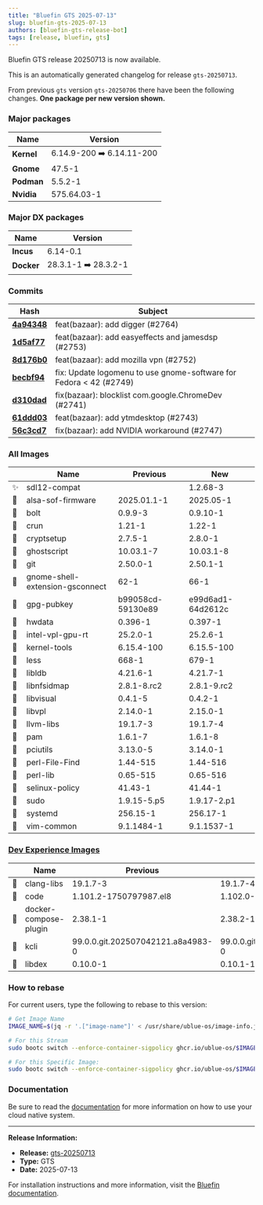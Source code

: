 ```yaml
---
title: "Bluefin GTS 2025-07-13"
slug: bluefin-gts-2025-07-13
authors: [bluefin-gts-release-bot]
tags: [release, bluefin, gts]
---
```


Bluefin GTS release 20250713 is now available.


This is an automatically generated changelog for release `gts-20250713`.

From previous `gts` version `gts-20250706` there have been the following changes. **One package per new version shown.**

### Major packages

| Name       | Version                   |
| ---------- | ------------------------- |
| **Kernel** | 6.14.9-200 ➡️ 6.14.11-200 |
| **Gnome**  | 47.5-1                    |
| **Podman** | 5.5.2-1                   |
| **Nvidia** | 575.64.03-1               |

### Major DX packages

| Name       | Version              |
| ---------- | -------------------- |
| **Incus**  | 6.14-0.1             |
| **Docker** | 28.3.1-1 ➡️ 28.3.2-1 |

### Commits

| Hash                                                                                               | Subject                                                            |
| -------------------------------------------------------------------------------------------------- | ------------------------------------------------------------------ |
| **[4a94348](https://github.com/ublue-os/bluefin/commit/4a94348439b40620a2b67ef7fe0f3ba8181db9b2)** | feat(bazaar): add digger (#2764)                                   |
| **[1d5af77](https://github.com/ublue-os/bluefin/commit/1d5af77baf452aa2cb7e973916cf2ea410fbfda8)** | feat(bazaar): add easyeffects and jamesdsp (#2753)                 |
| **[8d176b0](https://github.com/ublue-os/bluefin/commit/8d176b062a4fe82d7022ad992044b8fa6dd24e2a)** | feat(bazaar): add mozilla vpn (#2752)                              |
| **[becbf94](https://github.com/ublue-os/bluefin/commit/becbf940c64fcc6f60f6173d9e654d1d79f0a10d)** | fix: Update logomenu to use gnome-software for Fedora < 42 (#2749) |
| **[d310dad](https://github.com/ublue-os/bluefin/commit/d310dade2e80a4b63a724abf82f5997c93817864)** | fix(bazaar): blocklist com.google.ChromeDev (#2741)                |
| **[61ddd03](https://github.com/ublue-os/bluefin/commit/61ddd03f3b6444cbce56058b8cadd129797e0077)** | feat(bazaar): add ytmdesktop (#2743)                               |
| **[56c3cd7](https://github.com/ublue-os/bluefin/commit/56c3cd763919f2c7b61f4b6e52b90386e43a7ebd)** | fix(bazaar): add NVIDIA workaround (#2747)                         |

### All Images

|     | Name                            | Previous          | New               |
| --- | ------------------------------- | ----------------- | ----------------- |
| ✨  | sdl12-compat                    |                   | 1.2.68-3          |
| 🔄  | alsa-sof-firmware               | 2025.01.1-1       | 2025.05-1         |
| 🔄  | bolt                            | 0.9.9-3           | 0.9.10-1          |
| 🔄  | crun                            | 1.21-1            | 1.22-1            |
| 🔄  | cryptsetup                      | 2.7.5-1           | 2.8.0-1           |
| 🔄  | ghostscript                     | 10.03.1-7         | 10.03.1-8         |
| 🔄  | git                             | 2.50.0-1          | 2.50.1-1          |
| 🔄  | gnome-shell-extension-gsconnect | 62-1              | 66-1              |
| 🔄  | gpg-pubkey                      | b99058cd-59130e89 | e99d6ad1-64d2612c |
| 🔄  | hwdata                          | 0.396-1           | 0.397-1           |
| 🔄  | intel-vpl-gpu-rt                | 25.2.0-1          | 25.2.6-1          |
| 🔄  | kernel-tools                    | 6.15.4-100        | 6.15.5-100        |
| 🔄  | less                            | 668-1             | 679-1             |
| 🔄  | libldb                          | 4.21.6-1          | 4.21.7-1          |
| 🔄  | libnfsidmap                     | 2.8.1-8.rc2       | 2.8.1-9.rc2       |
| 🔄  | libvisual                       | 0.4.1-5           | 0.4.2-1           |
| 🔄  | libvpl                          | 2.14.0-1          | 2.15.0-1          |
| 🔄  | llvm-libs                       | 19.1.7-3          | 19.1.7-4          |
| 🔄  | pam                             | 1.6.1-7           | 1.6.1-8           |
| 🔄  | pciutils                        | 3.13.0-5          | 3.14.0-1          |
| 🔄  | perl-File-Find                  | 1.44-515          | 1.44-516          |
| 🔄  | perl-lib                        | 0.65-515          | 0.65-516          |
| 🔄  | selinux-policy                  | 41.43-1           | 41.44-1           |
| 🔄  | sudo                            | 1.9.15-5.p5       | 1.9.17-2.p1       |
| 🔄  | systemd                         | 256.15-1          | 256.17-1          |
| 🔄  | vim-common                      | 9.1.1484-1        | 9.1.1537-1        |

### [Dev Experience Images](https://docs.projectbluefin.io/bluefin-dx)

|     | Name                  | Previous                          | New                               |
| --- | --------------------- | --------------------------------- | --------------------------------- |
| 🔄  | clang-libs            | 19.1.7-3                          | 19.1.7-4                          |
| 🔄  | code                  | 1.101.2-1750797987.el8            | 1.102.0-1752099924.el8            |
| 🔄  | docker-compose-plugin | 2.38.1-1                          | 2.38.2-1                          |
| 🔄  | kcli                  | 99.0.0.git.202507042121.a8a4983-0 | 99.0.0.git.202507120951.3683b77-0 |
| 🔄  | libdex                | 0.10.0-1                          | 0.10.1-1                          |

### How to rebase

For current users, type the following to rebase to this version:

```bash
# Get Image Name
IMAGE_NAME=$(jq -r '.["image-name"]' < /usr/share/ublue-os/image-info.json)

# For this Stream
sudo bootc switch --enforce-container-sigpolicy ghcr.io/ublue-os/$IMAGE_NAME:gts

# For this Specific Image:
sudo bootc switch --enforce-container-sigpolicy ghcr.io/ublue-os/$IMAGE_NAME:gts-20250713
```

### Documentation

Be sure to read the [documentation](https://docs.projectbluefin.io/) for more information
on how to use your cloud native system.

---

**Release Information:**

- **Release:** [gts-20250713](https://github.com/ublue-os/bluefin/releases/tag/gts-20250713)
- **Type:** GTS
- **Date:** 2025-07-13

For installation instructions and more information, visit the [Bluefin documentation](https://docs.projectbluefin.io/).

